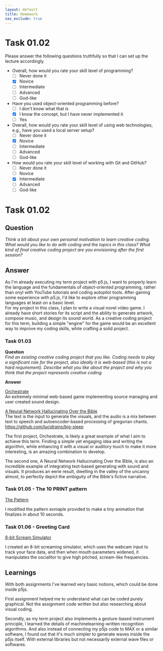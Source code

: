 ```yaml
---
layout: default
title: Homework
nav_exclude: true
---
```


# Task 01.02

Please answer the following questions truthfully so that I can set up the lecture accordingly.

- Overall, how would you rate your skill level of programming?
  - [ ] Never done it
  - [x] Novice
  - [ ] Intermediate
  - [ ] Advanced
  - [ ] God-like
- Have you used object-oriented programming before?
  - [ ] I don't know what that is
  - [x] I know the concept, but I have never implemented it
  - [ ] Yes
- Overall, how would you rate your skill level of using web technologies, e.g., have you used a local server setup?
  - [ ] Never done it
  - [x] Novice
  - [ ] Intermediate
  - [ ] Advanced
  - [ ] God-like
- How would you rate your skill level of working with Git and GitHub?
  - [ ] Never done it
  - [ ] Novice
  - [x] Intermediate
  - [ ] Advanced
  - [ ] God-like

# Task 01.02

## Question

_Think a bit about your own personal motivation to learn creative coding. What would you like to do with coding and the topics in this class? What kind of final creative coding project are you envisioning after the first session?_

## Answer  

As I'm already executing my term project with p5.js, I want to properly learn the language and the fundamentals of object-oriented programming, rather than onyl with YouTube tutorials and coding autopilot tools. After gaining some experience with p5.js, I'd like to explore other programming languages at least on a basic level.  
For my project in this class, I plan to write a visual novel video game. I already have short stories for its script and the ability to generate artwork, compose music, and design its sound world. As a creative coding project for this term, building a simple "engine" for the game would be an excellent way to improve my coding skills, while crafting a solid project.

### Task 01.03

**Question**  
_Find an existing creative coding project that you like. Coding needs to play a significant role for the project, also ideally it is web-based (this is not a hard requirement). Describe what you like about the project and why you think that the project represents creative coding._

**Answer**

[Orchestrate](https://gamesforcrows.itch.io/orchestrate)  
An extremely minimal web-based game implementing source managing and user created sound design.

[A Neural Network Hallucinating Over the Bible](https://owncloud.gwdg.de/index.php/s/XlzEcrnSUk2iKXW)  
The text is the input to generate the visuals, and the audio is a mix between text to speech and autoencoder-based processing of gregorian chants.  
https://github.com/lucidrains/big-sleep  

The first project, Orchestrate, is likely a great example of what I aim to achieve this term. Finding a simple yet engaging idea and writing the algorithm, while enhancing it with a visual or auditory touch to make it more interesting, is an amazing combination to develop.  

The second one, A Neural Network Hallucinating Over the Bible, is also an incredible example of integrating text-based generating with sound and visuals. It produces an eerie result, dwelling in the valley of the uncanny almost, to perfectly depict the ambiguity of the Bible's fictive narrative.


### Task 01.05 - The 10 PRINT pattern

[The Pattern](https://editor.p5js.org/irugaru/full/XHpebUVzM)

I modified the pattern exmaple provided to make a tiny animation that finalizes in about 10 seconds.

### Task 01.06 - Greeting Card

[8-bit Scream Simulator](https://editor.p5js.org/irugaru/full/B6b36ie0X)

I created an 8-bit screaming simulator, which uses the webcam input to track your face data, and then when mouth parameters widened, it manipulates the oscialltor to give high pitched, scream-like frequencies.

## Learnings

With both assignments I've learned very basic notions, which could be done inside p5js.

First assignment helped me to understand what can be coded purely graphical. Not the assignment code written but also researching about visual coding.

Secondly, as my term project also implements a gesture-based instrument principle, I learned the details of machinelearning-written recognition algorithms.
And also instead of connecting my p5js code to MAX or a similar software, I found out that it's much simpler to generate waves inside the p5js itself. With external libraries but not necessarily external wave files or softwares.
